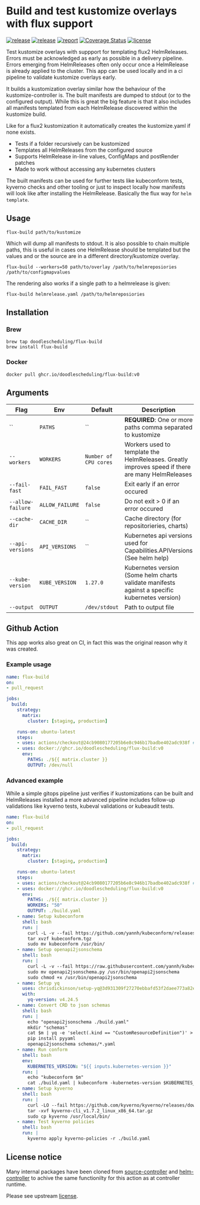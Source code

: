 # Build and test kustomize overlays with flux support

[![release](https://img.shields.io/github/release/DoodleScheduling/flux-build/all.svg)](https://github.com/DoodleScheduling/flux-build/releases)
[![release](https://github.com/doodlescheduling/flux-build/actions/workflows/release.yaml/badge.svg)](https://github.com/doodlescheduling/flux-build/actions/workflows/release.yaml)
[![report](https://goreportcard.com/badge/github.com/DoodleScheduling/flux-build)](https://goreportcard.com/report/github.com/DoodleScheduling/flux-build)
[![Coverage Status](https://coveralls.io/repos/github/DoodleScheduling/flux-build/badge.svg?branch=master)](https://coveralls.io/github/DoodleScheduling/flux-build?branch=master)
[![license](https://img.shields.io/github/license/DoodleScheduling/flux-build.svg)](https://github.com/DoodleScheduling/flux-build/blob/master/LICENSE)

Test kustomize overlays with suppport for templating flux2 HelmReleases.
Errors must be acknowledged as early as possible in a delivery pipeline. Errors emerging from HelmReleases often only occur once a HelmRelease is already applied to the cluster.
This app can be used locally and in a ci pipeline to validate kustomize overlays early.

It builds a kustomization overlay similar how the behaviour of the kustomize-controller is.
The built manifests are dumped to stdout (or to the configured output).
While this is great the big feature is that it also includes all manifests templated from each HelmRelease discovered within the kustomize build.

Like for a flux2 kustomization it automatically creates the kustomize.yaml if none exists.

* Tests if a folder recursively can be kustomized
* Templates all HelmReleases from the configured source
* Supports HelmRelease in-line values, ConfigMaps and postRender patches
* Made to work without accessing any kubernetes clusters

The built manifests can be used for further tests like kubeconform tests, kyverno checks and other tooling or just to inspect
locally how manifests will look like after installing the HelmRelease. Basically the flux way for `helm template`.

## Usage

```
flux-build path/to/kustomize
```

Which will dump all manifests to stdout.
It is also possible to chain multiple paths, this is useful in cases one HelmRelease should be templated but the values and or the source are in a different directory/kustomize overlay.

```
flux-build --workers=50 path/to/overlay /path/to/helmreposiories /path/to/configmapvalues
```

The rendering also works if a single path to a helmrelease is given:
```
flux-build helmrelease.yaml /path/to/helmreposiories
```

## Installation

### Brew
```
brew tap doodlescheduling/flux-build
brew install flux-build
```

### Docker
```
docker pull ghcr.io/doodlescheduling/flux-build:v0
```

## Arguments

| Flag  | Env | Default | Description |
| ------------- | ------------- | ------------- | ------------- |
| ``  | `PATHS`  | `` | **REQUIRED**: One or more paths comma separated to kustomize |
| `--workers`  | `WORKERS`  | `Number of CPU cores` | Workers used to template the HelmReleases. Greatly improves speed if there are many HelmReleases |
| `--fail-fast`  | `FAIL_FAST` | `false` | Exit early if an error occured |
| `--allow-failure`  | `ALLOW_FAILURE` | `false` | Do not exit > 0 if an error occured |
| `--cache-dir`  | `CACHE_DIR`  | `` | Cache directory (for repositorieries, charts) |
| `--api-versions` | `API_VERSIONS` | `` | Kubernetes api versions used for Capabilities.APIVersions (See helm help) |
| `--kube-version`  | `KUBE_VERSION` | `1.27.0` | Kubernetes version (Some helm charts validate manifests against a specific kubernetes version) |
| `--output`  | `OUTPUT` | `/dev/stdout` | Path to output file |


## Github Action

This app works also great on CI, in fact this was the original reason why it was created.

### Example usage

```yaml
name: flux-build
on:
- pull_request

jobs:
  build:
    strategy:
      matrix:
        cluster: [staging, production]

    runs-on: ubuntu-latest
    steps:
    - uses: actions/checkout@24cb9080177205b6e8c946b17badbe402adc938f # v3.4.0
    - uses: docker://ghcr.io/doodlescheduling/flux-build:v0
      env:
        PATHS: ./${{ matrix.cluster }}
        OUTPUT: /dev/null
```


### Advanced example

While a simple gitops pipeline just verifies if kustomizations can be built and HelmReleases installed a more advanced pipeline
includes follow-up validations like kyverno tests, kubeval validations or kubeaudit tests.

```yaml
name: flux-build
on:
- pull_request

jobs:
  build:
    strategy:
      matrix:
        cluster: [staging, production]

    runs-on: ubuntu-latest
    steps:
    - uses: actions/checkout@24cb9080177205b6e8c946b17badbe402adc938f # v3.4.0
    - uses: docker://ghcr.io/doodlescheduling/flux-build:v0
      env:
        PATHS: ./${{ matrix.cluster }}
        WORKERS: "50"
        OUTPUT: ./build.yaml
    - name: Setup kubeconform
      shell: bash
      run: |
        curl -L -v --fail https://github.com/yannh/kubeconform/releases/download/v0.6.1/kubeconform-linux-amd64.tar.gz -o kubeconform.tgz
        tar xvzf kubeconform.tgz
        sudo mv kubeconform /usr/bin/
    - name: Setup openapi2jsonschema
      shell: bash
      run: |
        curl -L -v --fail https://raw.githubusercontent.com/yannh/kubeconform/v0.6.2/scripts/openapi2jsonschema.py -o openapi2jsonschema.py
        sudo mv openapi2jsonschema.py /usr/bin/openapi2jsonschema
        sudo chmod +x /usr/bin/openapi2jsonschema
    - name: Setup yq
      uses: chrisdickinson/setup-yq@3d931309f27270ebbafd53f2daee773a82ea1822 #v1.0.1
      with:
        yq-version: v4.24.5
    - name: Convert CRD to json schemas
      shell: bash
      run: |
        echo "openapi2jsonschema ./build.yaml"
        mkdir "schemas"
        cat $m | yq -e 'select(.kind == "CustomResourceDefinition")' > schemas/crds.yaml
        pip install pyyaml
        openapi2jsonschema schemas/*.yaml
    - name: Run conform
      shell: bash
      env: 
        KUBERNETES_VERSION: "${{ inputs.kubernetes-version }}"
      run: |
        echo "kubeconform $m"
        cat ./build.yaml | kubeconform -kubernetes-version $KUBERNETES_VERSION -schema-location default -schema-location "schemas/{{ .ResourceKind }}_{{ .ResourceAPIVersion }}.json" --skip CustomResourceDefinition,APIService --strict --summary
    - name: Setup kyverno
      shell: bash
      run: |
        curl -LO --fail https://github.com/kyverno/kyverno/releases/download/v1.7.2/kyverno-cli_v1.7.2_linux_x86_64.tar.gz
        tar -xvf kyverno-cli_v1.7.2_linux_x86_64.tar.gz
        sudo cp kyverno /usr/local/bin/
    - name: Test kyverno policies
      shell: bash
      run: |
        kyverno apply kyverno-policies -r ./build.yaml
```

## License notice

Many internal packages have been cloned from [source-controller](https://github.com/fluxcd/source-controller) and [helm-controller](https://github.com/fluxcd/helm-controller) to achive the same functionilty for this
action as at controller runtime.

Please see upstream [license](https://github.com/fluxcd/source-controller/blob/main/LICENSE).
